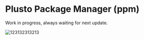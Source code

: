 # Plusto Package Manager (ppm)

Work in progress, always waiting for next update.

![123132313213](https://mirrors.ppm.stevesuk-official.ml/img/1.png)
